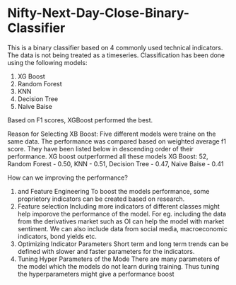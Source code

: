 # Nifty-Next-Day-Close-Binary-Classifier

This is a binary classifier based on 4 commonly used technical indicators. The data is not being treated as a timeseries. Classification has been done using the following models:

1) XG Boost
2) Random Forest
3) KNN
4) Decision Tree 
5) Naive Baise 

Based on F1 scores, XGBoost performed the best.

Reason for Selecting XB Boost:
Five different models were traine on the same data. The performance was compared based on weighted average f1 score. They have been listed below in descending order of their performance. XG boost outperformed all these models
XG Boost: 52, Random Forest - 0.50, KNN - 0.51, Decision Tree - 0.47, Naive Baise - 0.41

How can we improving the performance?
1) and Feature Engineering To boost the models performance, some proprietory indicators can be created based on research.
2) Feature selection Including more indicators of different classes might help imporove the performance of the model. For eg. including the data from the derivatives market such as OI can help the model with market sentiment. We can also include data from social media, macroeconomic indicators, bond yields etc.
3) Optimizing Indicator Parameters Short term and long term trends can be defined with slower and faster parameters for the indicators.
4) Tuning Hyper Parameters of the Mode
There are many parameters of the model which the models do not learn during training. Thus tuning the hyperparameters might give a performance boost
